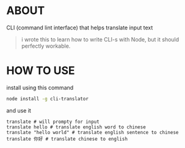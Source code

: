 ABOUT
===

CLI (command lint interface) that helps translate input text

> i wrote this to learn how to write CLI-s with Node, but it should perfectly workable.

# HOW TO USE

install using this command

```bash
node install -g cli-translator
```

and use it

```terminal
translate # will prompty for input
translate hello # translate english word to chinese
translate "hello world" # translate english sentence to chinese
translate 你好 # translate chinese to english
```